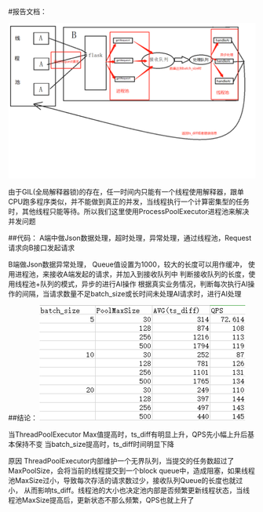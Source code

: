 #报告文档：

![运行模型](https://github.com/jiaojing1009/Stress-Test/blob/master/%E8%BF%90%E8%A1%8C%E6%A8%A1%E5%9E%8B.png)



由于GIL(全局解释器锁)的存在，任一时间内只能有一个线程使用解释器，跟单CPU跑多程序类似，并不能做到真正的并发，当线程执行一个计算密集型的任务时，其他线程只能等待。所以我们这里使用ProcessPoolExecutor进程池来解决并发问题


##代码：
A端中做Json数据处理，超时处理，异常处理，通过线程池，Request请求向B接口发起请求


B端做Json数据异常处理，
Queue值设置为1000，较大的长度可以用作缓冲，
使用进程池，来接收A端发起的请求，并加入到接收队列中
判断接收队列的长度，使用线程池+队列的模式，异步的进行AI操作
根据真实业务情况，判断每次执行AI操作的间隔，当请求数量不足batch_size或长时间未处理AI请求时，进行AI处理



##结论：
![运行结果](https://github.com/jiaojing1009/Stress-Test/blob/master/%E8%BF%90%E8%A1%8C%E7%BB%93%E6%9E%9Cts_diff%E5%92%8CQPS%E5%8F%98%E5%8C%96.jpg?raw=true)

当ThreadPoolExecutor Max值提高时，ts_diff有明显上升，QPS先小幅上升后基本保持不变
当batch_size提高时，ts_diff时间明显下降

原因
ThreadPoolExecutor内部维护一个无界队列，当提交的任务数超过了MaxPoolSize，会将当前的线程提交到一个block queue中，造成阻塞，如果线程池MaxSize过小，导致每次存活的请求数过少，接收队列Queue的长度也就过小，  从而影响ts_diff。线程池的大小也决定池内部是否频繁更新线程状态，当线程池MaxSize提高后，更新状态不那么频繁，QPS也就上升了
